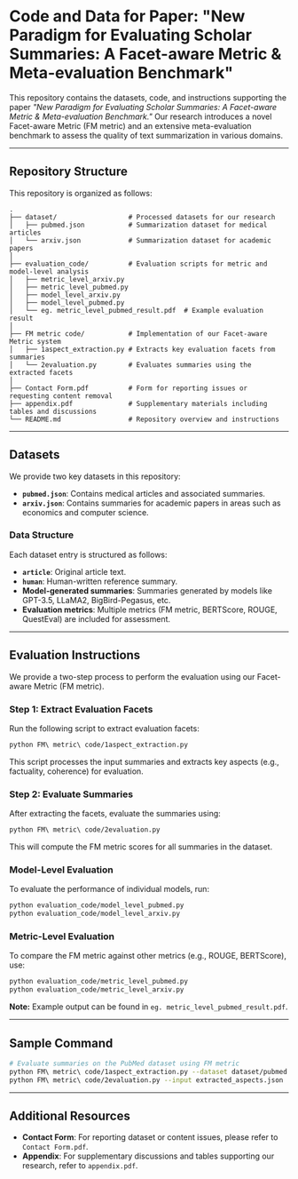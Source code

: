 
# Code and Data for Paper: "New Paradigm for Evaluating Scholar Summaries: A Facet-aware Metric & Meta-evaluation Benchmark"

This repository contains the datasets, code, and instructions supporting the paper *"New Paradigm for Evaluating Scholar Summaries: A Facet-aware Metric & Meta-evaluation Benchmark."* Our research introduces a novel Facet-aware Metric (FM metric) and an extensive meta-evaluation benchmark to assess the quality of text summarization in various domains.

---

## **Repository Structure**
This repository is organized as follows:

```
.
├── dataset/                  # Processed datasets for our research
│   ├── pubmed.json           # Summarization dataset for medical articles
│   └── arxiv.json            # Summarization dataset for academic papers
│
├── evaluation_code/          # Evaluation scripts for metric and model-level analysis
│   ├── metric_level_arxiv.py
│   ├── metric_level_pubmed.py
│   ├── model_level_arxiv.py
│   ├── model_level_pubmed.py
│   └── eg. metric_level_pubmed_result.pdf  # Example evaluation result
│
├── FM metric code/           # Implementation of our Facet-aware Metric system
│   ├── 1aspect_extraction.py # Extracts key evaluation facets from summaries
│   └── 2evaluation.py        # Evaluates summaries using the extracted facets
│
├── Contact Form.pdf          # Form for reporting issues or requesting content removal
├── appendix.pdf              # Supplementary materials including tables and discussions
└── README.md                 # Repository overview and instructions
```

---

## **Datasets**

We provide two key datasets in this repository:
- **`pubmed.json`**: Contains medical articles and associated summaries.
- **`arxiv.json`**: Contains summaries for academic papers in areas such as economics and computer science.

### **Data Structure**
Each dataset entry is structured as follows:
- **`article`**: Original article text.
- **`human`**: Human-written reference summary.
- **Model-generated summaries**: Summaries generated by models like GPT-3.5, LLaMA2, BigBird-Pegasus, etc.
- **Evaluation metrics**: Multiple metrics (FM metric, BERTScore, ROUGE, QuestEval) are included for assessment.

---

## **Evaluation Instructions**

We provide a two-step process to perform the evaluation using our Facet-aware Metric (FM metric).

### **Step 1: Extract Evaluation Facets**
Run the following script to extract evaluation facets:
```bash
python FM\ metric\ code/1aspect_extraction.py
```

This script processes the input summaries and extracts key aspects (e.g., factuality, coherence) for evaluation.

### **Step 2: Evaluate Summaries**
After extracting the facets, evaluate the summaries using:
```bash
python FM\ metric\ code/2evaluation.py
```

This will compute the FM metric scores for all summaries in the dataset.

### **Model-Level Evaluation**
To evaluate the performance of individual models, run:
```bash
python evaluation_code/model_level_pubmed.py
python evaluation_code/model_level_arxiv.py
```

### **Metric-Level Evaluation**
To compare the FM metric against other metrics (e.g., ROUGE, BERTScore), use:
```bash
python evaluation_code/metric_level_pubmed.py
python evaluation_code/metric_level_arxiv.py
```

**Note:** Example output can be found in `eg. metric_level_pubmed_result.pdf`.

---

## **Sample Command**
```bash
# Evaluate summaries on the PubMed dataset using FM metric
python FM\ metric\ code/1aspect_extraction.py --dataset dataset/pubmed.json
python FM\ metric\ code/2evaluation.py --input extracted_aspects.json
```

---

## **Additional Resources**
- **Contact Form**: For reporting dataset or content issues, please refer to `Contact Form.pdf`.
- **Appendix**: For supplementary discussions and tables supporting our research, refer to `appendix.pdf`.